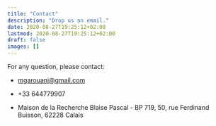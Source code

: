 ```yaml
---
title: "Contact"
description: "Drop us an email."
date: 2020-08-27T19:25:12+02:00
lastmod: 2020-08-27T19:25:12+02:00
draft: false
images: []
---
```


For any question, please contact:
 

 - <i class="fa fa-envelope  " aria-hidden="true"></i> mgarouani@gmail.com
 
 - <i class="fa fa-phone " aria-hidden="true"></i> +33 644779907

-  <i class="fa fa-map-marker" aria-hidden="true"></i> Maison de la Recherche Blaise Pascal - BP 719, 50, rue Ferdinand Buisson, 62228 Calais
 